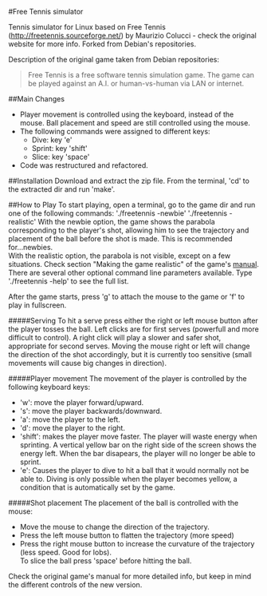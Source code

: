 #Free Tennis simulator

Tennis simulator for Linux based on Free Tennis (http://freetennis.sourceforge.net/) by Maurizio Colucci - check the original website for more info. Forked from Debian's repositories.

Description of the original game taken from Debian repositories:
> Free Tennis is a free software tennis simulation game. The game can be played against an A.I. or human-vs-human via LAN or internet. 

##Main Changes
- Player movement is controlled using the keyboard, instead of the mouse. Ball placement and speed are still controlled using the mouse.
- The following commands were assigned to different keys:
  * Dive: key 'e'
  * Sprint: key 'shift'
  * Slice: key 'space'
- Code was restructured and refactored.

##Installation
Download and extract the zip file. From the terminal, 'cd' to the extracted dir and run 'make'.

##How to Play
To start playing, open a terminal, go to the game dir and run one of the following commands:
   './freetennis -newbie'
   './freetennis -realistic' 
With the newbie option, the game shows the parabola corresponding to the player's shot, allowing him to see the trajectory and placement of the ball before the shot is made. This is recommended for...newbies.  
With the realistic option, the parabola is not visible, except on a few situations. Check section "Making the game realistic" of the game's [manual](http://freetennis.sourceforge.net/manual).  
There are several other optional command line parameters available. Type './freetennis -help' to see the full list.

After the game starts, press 'g' to attach the mouse to the game or 'f' to play in fullscreen.

#####Serving
To hit a serve press either the right or left mouse button after the player tosses the ball. Left clicks are for first serves (powerfull and more difficult to control). A right click will play a slower and safer shot, appropriate for second serves. 
Moving the mouse right or left will change the direction of the shot accordingly, but it is currently too sensitive (small movements will cause big changes in direction).

#####Player movement
The movement of the player is controlled by the following keyboard keys:
- 'w': move the player forward/upward.
- 's': move the player backwards/downward.
- 'a': move the player to the left.
- 'd': move the player to the right.
- 'shift': makes the player move faster. The player will waste energy when sprinting. A vertical yellow bar on the right side of the screen shows the energy left. When the bar disapears, the player will no longer be able to sprint.
- 'e': Causes the player to dive to hit a ball that it would normally not be able to. Diving is only possible when the player becomes yellow, a condition that is automatically set by the game.

#####Shot placement
The placement of the ball is controlled with the mouse:
- Move the mouse to change the direction of the trajectory.
- Press the left mouse button to flatten the trajectory (more speed)
- Press the right mouse button to increase the curvature of the trajectory (less speed. Good for lobs).  
To slice the ball press 'space' before hitting the ball.

Check the original game's manual for more detailed info, but keep in mind the different controls of the new version.
